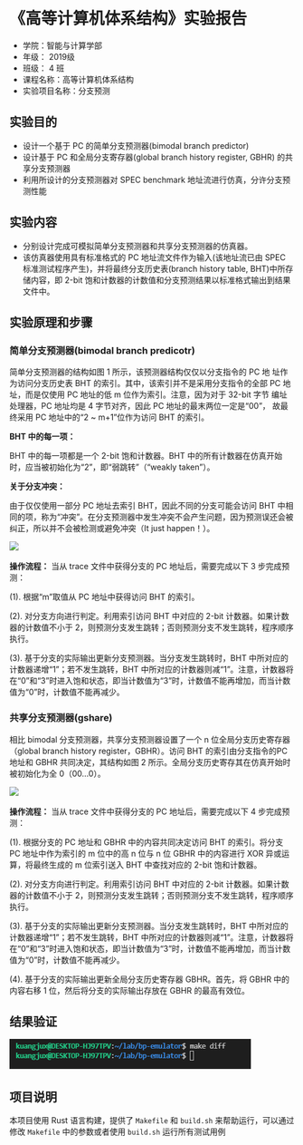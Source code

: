 # 《高等计算机体系结构》实验报告
- 学院：智能与计算学部
- 年级： 2019级
- 班级： 4 班
- 课程名称：高等计算机体系结构
- 实验项目名称：分支预测

## 实验目的
- 设计一个基于 PC 的简单分支预测器(bimodal branch predictor)
- 设计基于 PC 和全局分支寄存器(global branch history register, GBHR) 的共享分支预测器
- 利用所设计的分支预测器对 SPEC benchmark 地址流进行仿真，分许分支预测性能  
  
## 实验内容
- 分别设计完成可模拟简单分支预测器和共享分支预测器的仿真器。
- 该仿真器使用具有标准格式的 PC 地址流文件作为输入(该地址流已由 SPEC 标准测试程序产生)，并将最终分支历史表(branch history table, BHT)中所存储内容，即 2-bit 饱和计数器的计数值和分支预测结果以标准格式输出到结果文件中。

## 实验原理和步骤
### 简单分支预测器(bimodal branch predicotr)
简单分支预测器的结构如图 1 所示，该预测器结构仅仅以分支指令的 PC 地 址作为访问分支历史表 BHT 的索引。其中，该索引并不是采用分支指令的全部 PC 地址，而是仅使用 PC 地址的低 m 位作为索引。注意，因为对于 32-bit 字节 编址处理器，PC 地址均是 4 字节对齐，因此 PC 地址的最末两位一定是“00”， 故最终采用 PC 地址中的“2 ~ m+1”位作为访问 BHT 的索引。  

**BHT 中的每一项：**  

BHT 中的每一项都是一个 2-bit 饱和计数器。BHT 中的所有计数器在仿真开始时，应当被初始化为“2”，即“弱跳转”（“weakly taken”）。  

**关于分支冲突：**

由于仅仅使用一部分 PC 地址去索引 BHT，因此不同的分支可能会访问 BHT 中相同的项，称为“冲突”。在分支预测器中发生冲突不会产生问题，因为预测误还会被纠正，所以并不会被检测或避免冲突（It just happen！）。  

![](%E5%9B%BE1.png)  
  
**操作流程：**
当从 trace 文件中获得分支的 PC 地址后，需要完成以下 3 步完成预测：  

(1). 根据“m”取值从 PC 地址中获得访问 BHT 的索引。  

(2). 对分支方向进行判定。利用索引访问 BHT 中对应的 2-bit 计数器。如果计数器的计数值不小于 2，则预测分支发生跳转；否则预测分支不发生跳转，程序顺序执行。  

(3). 基于分支的实际输出更新分支预测器。当分支发生跳转时，BHT 中所对应的计数器递增“1”；若不发生跳转，BHT 中所对应的计数器则减“1”。注意，计数器将在“0”和“3”时进入饱和状态，即当计数值为“3”时，计数值不能再增加，而当计数值为“0”时，计数值不能再减少。  

### 共享分支预测器(gshare)  

相比 bimodal 分支预测器，共享分支预测器设置了一个 n 位全局分支历史寄存器（global branch history register，GBHR）。访问 BHT 的索引由分支指令的PC 地址和 GBHR 共同决定，其结构如图 2 所示。全局分支历史寄存其在仿真开始时被初始化为全 0（00…0）。  
  
![](图2.png)  
  
**操作流程：**
当从 trace 文件中获得分支的 PC 地址后，需要完成以下 4 步完成预测：  

(1). 根据分支的 PC 地址和 GBHR 中的内容共同决定访问 BHT 的索引。将分支 PC 地址中作为索引的 m 位中的高 n 位与 n 位 GBHR 中的内容进行 XOR 异或运算，将最终生成的 m 位索引送入 BHT 中查找对应的 2-bit 饱和计数器。  

(2). 对分支方向进行判定。利用索引访问 BHT 中对应的 2-bit 计数器。如果计数器的计数值不小于 2，则预测分支发生跳转；否则预测分支不发生跳转，程序顺序执行。  

(3). 基于分支的实际输出更新分支预测器。当分支发生跳转时，BHT 中所对应的计数器递增“1”；若不发生跳转，BHT 中所对应的计数器则减“1”。注意，计数器将在“0”和“3”时进入饱和状态，即当计数值为“3”时，计数值不能再增加，而当计数值为“0”时，计数值不能再减少。  

(4). 基于分支的实际输出更新全局分支历史寄存器 GBHR。首先，将 GBHR 中的内容右移 1 位，然后将分支的实际输出存放在 GBHR 的最高有效位。  
  
## 结果验证
![](结果.png)

## 项目说明
本项目使用 Rust 语言构建，提供了 `Makefile` 和 `build.sh` 来帮助运行，可以通过修改 `Makefile` 中的参数或者使用 `build.sh` 运行所有测试用例